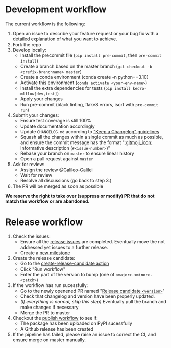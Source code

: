 # Development workflow

The current workflow is the following:

1. Open an issue to describe your feature request or your bug fix with a detailed explanation of what you want to achieve.
2. Fork the repo
3. Develop locally:
    - Install the precommit file (`pip install pre-commit`, then `pre-commit install`)
    - Create a branch based on the master branch (``git checkout -b <prefix-branchname> master``)
    - Create a conda environment (conda create -n <your-env-name> python==3.10)
    - Activate this environment (`conda activate <your-env-name>`)
    - Install the extra dependencies for tests (`pip install kedro-mlflow[dev,test]`)
    - Apply your changes
    - Run pre-commit (black linting, flake8 errors, isort with ``pre-commit run``)
4. Submit your changes:
    - Ensure test coverage is still 100%
    - Update documentation accordingly
    - Update `CHANGELOG.md` according to ["Keep a Changelog" guidelines](https://keepachangelog.com/en/1.0.0/)
    - Squash all the changes within a single commit as much as possible, and ensure the commit message has the format "[:gitmoji_icon:](https://gitmoji.dev/) Informative description (``#<issue-number>``)"
    - Rebase your branch on ``master`` to ensure linear history
    - Open a pull request against ``master``
5. Ask for review:
    - Assign the review @Galileo-Galilei
    - Wait for review
    - Resolve all discussions (go back to step 3.)
6. The PR will be merged as soon as possible

**We reserve the right to take over (suppress or modify) PR that do not match the workflow or are abandoned.**


# Release workflow

1. Check the issues:
    - Ensure all the [release issues](https://github.com/Galileo-Galilei/kedro-mlflow/milestones) are completed. Eventually move the not addressed yet issues to a further release.
    - Create a [new milestone](https://github.com/Galileo-Galilei/kedro-mlflow/milestones)
2. Create the release candidate:
    - Go to the [create-release-candidate action](https://github.com/Galileo-Galilei/kedro-mlflow/actions?query=workflow%3Acreate-release-candidate)
    - Click "Run workflow"
    - Enter the part of the version to bump (one of `<major>.<minor>.<patch>`)
3. If the workflow has run sucessfully:
    - Go to the newly openened PR named "[Release candidate `<version>`](https://github.com/Galileo-Galilei/kedro-mlflow/pulls)"
    - Check that changelog and version have been properly updated.
    - *(If everything is normal, skip this step)* Eventually pull the branch and make changes if necessary
    - Merge the PR to master
4. Checkout the [publish workflow](https://github.com/Galileo-Galilei/kedro-mlflow/actions?query=workflow%3Apublish) to see if:
    - The package has been uploaded on PyPI sucessfully
    - A Github release has been created
5. If the pipeline has failed, please raise an issue to correct the CI, and ensure merge on master manually.
